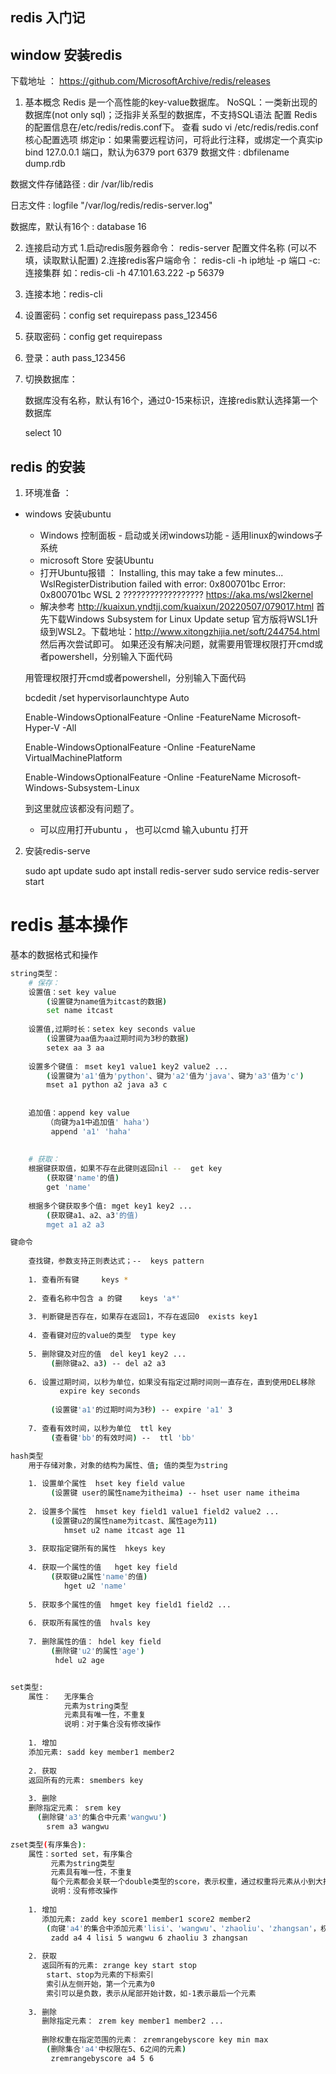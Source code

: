 ## redis 入门记

## window 安装redis
下载地址 ： https://github.com/MicrosoftArchive/redis/releases

<!--视频学习 ： https://www.bilibili.com/video/BV1GY41187d5/?p=10&spm_id_from=pageDriver&vd_source=0c88b82560db687e3ba0427782c655e3 -->
1. 基本概念
      Redis 是一个高性能的key-value数据库。
      NoSQL：一类新出现的数据库(not only sql)；泛指非关系型的数据库，不支持SQL语法
配置
Redis的配置信息在/etc/redis/redis.conf下。
查看
sudo vi /etc/redis/redis.conf
核心配置选项
绑定ip：如果需要远程访问，可将此⾏注释，或绑定⼀个真实ip
bind 127.0.0.1
端⼝，默认为6379
port 6379
数据⽂件 : dbfilename dump.rdb

数据⽂件存储路径 : dir /var/lib/redis

⽇志⽂件 : logfile "/var/log/redis/redis-server.log"

数据库，默认有16个 : database 16

2. 连接启动方式
1.启动redis服务器命令： redis-server 配置文件名称 (可以不填，读取默认配置)
2.连接redis客户端命令： redis-cli -h ip地址 -p 端口   -c:连接集群
  如：redis-cli -h 47.101.63.222 -p 56379
3. 连接本地：redis-cli

4. 设置密码：config set requirepass pass_123456

5. 获取密码：config get requirepass

6. 登录：auth pass_123456

7. 切换数据库：

     数据库没有名称，默认有16个，通过0-15来标识，连接redis默认选择第一个数据库

      select 10

## redis 的安装  
1. 环境准备 ： 
- windows 安装ubuntu  
    + Windows  控制面板 - 启动或关闭windows功能 - 适用linux的windows子系统  
    + microsoft Store 安装Ubuntu 
    + 打开Ubuntu报错 ：  Installing, this may take a few minutes...
    WslRegisterDistribution failed with error: 0x800701bc
    Error: 0x800701bc WSL 2 ?????????????????? https://aka.ms/wsl2kernel
    + 解决参考  http://kuaixun.yndtjj.com/kuaixun/20220507/079017.html  首先下载Windows Subsystem for Linux Update setup 官方版将WSL1升级到WSL2。下载地址：http://www.xitongzhijia.net/soft/244754.html
    然后再次尝试即可。
    如果还没有解决问题，就需要用管理权限打开cmd或者powershell，分别输入下面代码

    用管理权限打开cmd或者powershell，分别输入下面代码

    bcdedit /set hypervisorlaunchtype Auto

    Enable-WindowsOptionalFeature -Online -FeatureName Microsoft-Hyper-V -All

    Enable-WindowsOptionalFeature -Online -FeatureName VirtualMachinePlatform

    Enable-WindowsOptionalFeature -Online -FeatureName Microsoft-Windows-Subsystem-Linux

    到这里就应该都没有问题了。

    + 可以应用打开ubuntu  ， 也可以cmd 输入ubuntu 打开

2. 安装redis-serve     
    
    sudo apt update 
    sudo apt install redis-server
    sudo service redis-server start 

# redis 基本操作 

基本的数据格式和操作

``` bash
string类型：
    # 保存：
	设置值：set key value
        (设置键为name值为itcast的数据)
        set name itcast
 
    设置值,过期时长：setex key seconds value
        (设置键为aa值为aa过期时间为3秒的数据)
        setex aa 3 aa
 
    设置多个键值： mset key1 value1 key2 value2 ...
        (设置键为'a1'值为'python'、键为'a2'值为'java'、键为'a3'值为'c')
        mset a1 python a2 java a3 c
 
        
    追加值：append key value
        （向键为a1中追加值' haha'）
         append 'a1' 'haha'
 
    
    # 获取：
    根据键获取值，如果不存在此键则返回nil --  get key
        (获取键'name'的值)
        get 'name'
 
    根据多个键获取多个值: mget key1 key2 ...
        (获取键a1、a2、a3'的值)
        mget a1 a2 a3
```

``` bash 
键命令
    
    查找键，参数⽀持正则表达式；--  keys pattern
 
    1. 查看所有键     keys *
 
    2. 查看名称中包含 a 的键    keys 'a*'
 
    3. 判断键是否存在，如果存在返回1，不存在返回0  exists key1
 
    4. 查看键对应的value的类型  type key
 
    5. 删除键及对应的值  del key1 key2 ...
         (删除键a2、a3) -- del a2 a3
 
    6. 设置过期时间，以秒为单位，如果没有指定过期时间则⼀直存在，直到使⽤DEL移除
           expire key seconds
 
         (设置键'a1'的过期时间为3秒) -- expire 'a1' 3
 
    7. 查看有效时间，以秒为单位  ttl key
         (查看键'bb'的有效时间) --  ttl 'bb'
```

``` bash
hash类型
    ⽤于存储对象，对象的结构为属性、值; 值的类型为string
 
    1. 设置单个属性  hset key field value
         (设置键 user的属性name为itheima) -- hset user name itheima
 
    2. 设置多个属性  hmset key field1 value1 field2 value2 ...
         (设置键u2的属性name为itcast、属性age为11)
            hmset u2 name itcast age 11
 
    3. 获取指定键所有的属性  hkeys key
 
    4. 获取⼀个属性的值   hget key field
         (获取键u2属性'name'的值)
            hget u2 'name'
 
    5. 获取多个属性的值  hmget key field1 field2 ...
 
    6. 获取所有属性的值  hvals key
 
    7. 删除属性的值： hdel key field
         (删除键'u2'的属性'age')
          hdel u2 age
```

``` bash

set类型:
    属性：   ⽆序集合
            元素为string类型
            元素具有唯⼀性，不重复
            说明：对于集合没有修改操作
 
    1. 增加
    添加元素: sadd key member1 member2 
 
    2. 获取
    返回所有的元素: smembers key
 
    3. 删除
    删除指定元素： srem key
      (删除键'a3'的集合中元素'wangwu')
        srem a3 wangwu
```
```bash 
zset类型(有序集合):
    属性：sorted set，有序集合
         元素为string类型
         元素具有唯⼀性，不重复
         每个元素都会关联⼀个double类型的score，表示权重，通过权重将元素从⼩到⼤排序
         说明：没有修改操作 
 
    1. 增加
       添加元素: zadd key score1 member1 score2 member2
        (向键'a4'的集合中添加元素'lisi'、'wangwu'、'zhaoliu'、'zhangsan'，权重分别为4、5、6、3)
         zadd a4 4 lisi 5 wangwu 6 zhaoliu 3 zhangsan
 
    2. 获取
       返回所有的元素: zrange key start stop  
        start、stop为元素的下标索引
        索引从左侧开始，第⼀个元素为0
        索引可以是负数，表示从尾部开始计数，如-1表示最后⼀个元素 
 
    3. 删除
       删除指定元素： zrem key member1 member2 ...
 
       删除权重在指定范围的元素： zremrangebyscore key min max
        (删除集合'a4'中权限在5、6之间的元素)
         zremrangebyscore a4 5 6
```